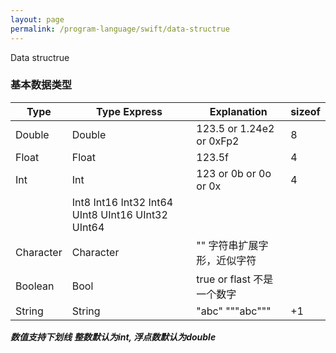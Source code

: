 ```yaml
---
layout: page
permalink: /program-language/swift/data-structrue
---
```


Data structrue

### 基本数据类型

|Type     | Type Express | Explanation                              | sizeof |
|---------|--------------|------------------------------------------|--------|
|Double   | Double       | 123.5 or 1.24e2 or 0xFp2                 | 8      |
|Float    | Float        | 123.5f                                   | 4      |
|Int      | Int          | 123 or 0b or 0o or 0x                    | 4      |
|         | Int8 Int16 Int32 Int64 UInt8 UInt16 UInt32 UInt64       |        |
|Character| Character    | "" 字符串扩展字形，近似字符              |        |
|Boolean  | Bool         | true or flast 不是一个数字               |        |
|String   | String       | "abc" """abc"""                          | +1     |

***数值支持下划线***
***整数默认为int, 浮点数默认为double***

